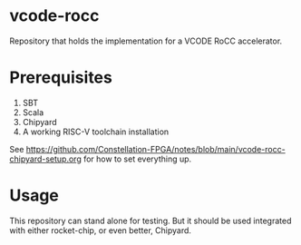 # vcode-rocc #
Repository that holds the implementation for a VCODE RoCC accelerator.

# Prerequisites #
  1. SBT
  2. Scala
  3. Chipyard
  4. A working RISC-V toolchain installation

See https://github.com/Constellation-FPGA/notes/blob/main/vcode-rocc-chipyard-setup.org for how to set everything up.

# Usage #
This repository can stand alone for testing.
But it should be used integrated with either rocket-chip, or even better, Chipyard.
